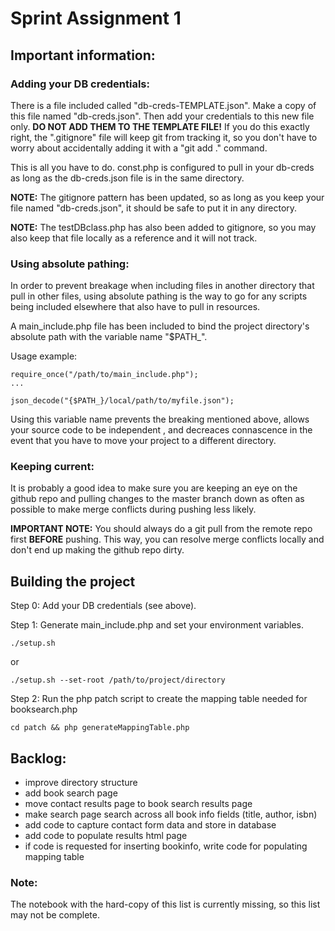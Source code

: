 # Sprint Assignment 1

## Important information:

### Adding your DB credentials:

There is a file included called "db-creds-TEMPLATE.json". Make a copy of this file named "db-creds.json". Then add your credentials to this new file only. 
**DO NOT ADD THEM TO THE TEMPLATE FILE!** If you do this exactly right, the ".gitignore" file will keep git from tracking it, so you don't have to worry about 
accidentally adding it with a "git add ." command.

This is all you have to do. const.php is configured to pull in your db-creds as long as the db-creds.json file is in the same directory.

**NOTE:** The gitignore pattern has been updated, so as long as you keep your file named "db-creds.json", it should be safe to put it in any directory.

**NOTE:** The testDBclass.php has also been added to gitignore, so you may also keep that file locally as a reference and it will not track.

### Using absolute pathing:

In order to prevent breakage when including files in another directory that pull in other files, using absolute pathing is the way to go for any scripts being 
included elsewhere that also have to pull in resources.

A main_include.php file has been included to bind the project directory's absolute path with the variable name "$PATH_".

Usage example:

    require_once("/path/to/main_include.php");
    ...
    
    json_decode("{$PATH_}/local/path/to/myfile.json");

Using this variable name prevents the breaking mentioned above, allows your source code to be independent , and decreaces connascence in the event that you 
have to move your project to a different directory.

### Keeping current:

It is probably a good idea to make sure you are keeping an eye on the github repo and pulling changes to the master branch down as often as possible to make 
merge conflicts during pushing less likely.

**IMPORTANT NOTE:** You should always do a git pull from the remote repo first **BEFORE** pushing. This way, you can resolve merge conflicts locally and don't 
end up making the github repo dirty.

## Building the project

Step 0: Add your DB credentials (see above).

Step 1: Generate main_include.php and set your environment variables.

    ./setup.sh

or

    ./setup.sh --set-root /path/to/project/directory

Step 2: Run the php patch script to create the mapping table needed for booksearch.php

    cd patch && php generateMappingTable.php

## Backlog:

- improve directory structure
- add book search page
- move contact results page to book search results page
- make search page search across all book info fields (title, author, isbn)
- add code to capture contact form data and store in database
- add code to populate results html page
- if code is requested for inserting bookinfo, write code for populating mapping table

### Note:

The notebook with the hard-copy of this list is currently missing, so this list may not be complete.
